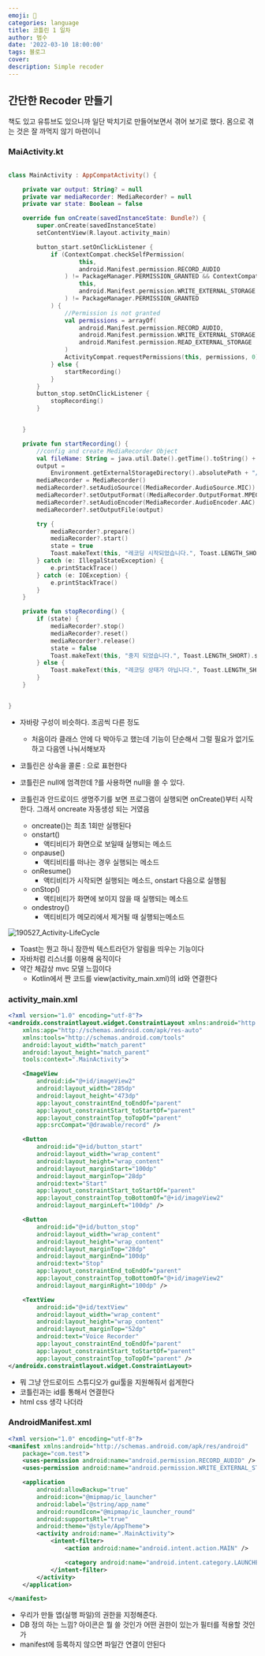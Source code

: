 ```yaml
---
emoji: 🏃
categories: language
title: 코틀린 1 일차
author: 범수
date: '2022-03-10 18:00:00'
tags: 블로그
cover: 
description: Simple recoder
---
```


## 간단한 Recoder 만들기

책도 있고 유튜브도 있으니까 일단 박치기로 만들어보면서 겪어 보기로 했다. 몸으로 겪는 것은 잘 까먹지 않기 마련이니

### MaiActivity.kt

```kotlin

class MainActivity : AppCompatActivity() {

    private var output: String? = null
    private var mediaRecorder: MediaRecorder? = null
    private var state: Boolean = false

    override fun onCreate(savedInstanceState: Bundle?) {
        super.onCreate(savedInstanceState)
        setContentView(R.layout.activity_main)

        button_start.setOnClickListener {
            if (ContextCompat.checkSelfPermission(
                    this,
                    android.Manifest.permission.RECORD_AUDIO
                ) != PackageManager.PERMISSION_GRANTED && ContextCompat.checkSelfPermission(
                    this,
                    android.Manifest.permission.WRITE_EXTERNAL_STORAGE
                ) != PackageManager.PERMISSION_GRANTED
            ) {
                //Permission is not granted
                val permissions = arrayOf(
                    android.Manifest.permission.RECORD_AUDIO,
                    android.Manifest.permission.WRITE_EXTERNAL_STORAGE,
                    android.Manifest.permission.READ_EXTERNAL_STORAGE
                )
                ActivityCompat.requestPermissions(this, permissions, 0)
            } else {
                startRecording()
            }
        }
        button_stop.setOnClickListener {
            stopRecording()
        }


    }

    private fun startRecording() {
        //config and create MediaRecorder Object
        val fileName: String = java.util.Date().getTime().toString() + ".mp3"
        output =
            Environment.getExternalStorageDirectory().absolutePath + "/Download/" + fileName //내장메모리 밑에 위치
        mediaRecorder = MediaRecorder()
        mediaRecorder?.setAudioSource((MediaRecorder.AudioSource.MIC))
        mediaRecorder?.setOutputFormat((MediaRecorder.OutputFormat.MPEG_4))
        mediaRecorder?.setAudioEncoder(MediaRecorder.AudioEncoder.AAC)
        mediaRecorder?.setOutputFile(output)

        try {
            mediaRecorder?.prepare()
            mediaRecorder?.start()
            state = true
            Toast.makeText(this, "레코딩 시작되었습니다.", Toast.LENGTH_SHORT).show()
        } catch (e: IllegalStateException) {
            e.printStackTrace()
        } catch (e: IOException) {
            e.printStackTrace()
        }
    }

    private fun stopRecording() {
        if (state) {
            mediaRecorder?.stop()
            mediaRecorder?.reset()
            mediaRecorder?.release()
            state = false
            Toast.makeText(this, "중지 되었습니다.", Toast.LENGTH_SHORT).show()
        } else {
            Toast.makeText(this, "레코딩 상태가 아닙니다.", Toast.LENGTH_SHORT).show()
        }
    }


}
```

- 자바랑 구성이 비슷하다. 조곰씩 다른 정도

  - 처음이라 클래스 안에 다 박아두고 했는데 기능이 단순해서 그럴 필요가 없기도하고 다음엔 나눠서해보자

- 코틀린은 상속을 콜론 : 으로 표현한다
- 코틀린은 null에 엄격한데 ?를 사용하면 null을 쓸 수 있다.
- 코틀린과 안드로이드 생명주기를 보면 프로그램이 실행되면 onCreate()부터 시작한다. 그래서 oncreate 자동생성 되는 거였음
  - oncreate()는 최초 1회만 실행된다
  - onstart()
    - 액티비티가 화면으로 보일때 실행되는 메소드
  - onpause()
    - 액티비티를 떠나는 경우 실행되는 메소드
  - onResume()
    - 액티비티가 시작되면 실행되는 메소드, onstart 다음으로 실행됨
  - onStop()
    - 액티비티가 화면에 보이지 않을 때 실행되는 메소드
  - ondestroy()
    - 액티비티가 메모리에서 제거될 때 실행되는메소드

![190527_Activity-LifeCycle](https://user-images.githubusercontent.com/37897508/87264079-0c923d00-c4fa-11ea-8065-90195f5db1ea.png)

* Toast는 뭔고 하니 잠깐씩 텍스트라던가 알림을 띄우는 기능이다
* 자바처럼 리스너를 이용해 움직이다
* 약간 체감상 mvc 모델 느낌이다 
  * Kotlin에서 짠 코드를 view(activity_main.xml)의 id와 연결한다

### activity_main.xml

```xml
<?xml version="1.0" encoding="utf-8"?>
<androidx.constraintlayout.widget.ConstraintLayout xmlns:android="http://schemas.android.com/apk/res/android"
    xmlns:app="http://schemas.android.com/apk/res-auto"
    xmlns:tools="http://schemas.android.com/tools"
    android:layout_width="match_parent"
    android:layout_height="match_parent"
    tools:context=".MainActivity">

    <ImageView
        android:id="@+id/imageView2"
        android:layout_width="285dp"
        android:layout_height="473dp"
        app:layout_constraintEnd_toEndOf="parent"
        app:layout_constraintStart_toStartOf="parent"
        app:layout_constraintTop_toTopOf="parent"
        app:srcCompat="@drawable/record" />

    <Button
        android:id="@+id/button_start"
        android:layout_width="wrap_content"
        android:layout_height="wrap_content"
        android:layout_marginStart="100dp"
        android:layout_marginTop="28dp"
        android:text="Start"
        app:layout_constraintStart_toStartOf="parent"
        app:layout_constraintTop_toBottomOf="@+id/imageView2"
        android:layout_marginLeft="100dp" />

    <Button
        android:id="@+id/button_stop"
        android:layout_width="wrap_content"
        android:layout_height="wrap_content"
        android:layout_marginTop="28dp"
        android:layout_marginEnd="100dp"
        android:text="Stop"
        app:layout_constraintEnd_toEndOf="parent"
        app:layout_constraintTop_toBottomOf="@+id/imageView2"
        android:layout_marginRight="100dp" />

    <TextView
        android:id="@+id/textView"
        android:layout_width="wrap_content"
        android:layout_height="wrap_content"
        android:layout_marginTop="52dp"
        android:text="Voice Recorder"
        app:layout_constraintEnd_toEndOf="parent"
        app:layout_constraintStart_toStartOf="parent"
        app:layout_constraintTop_toTopOf="parent" />
</androidx.constraintlayout.widget.ConstraintLayout>

```
* 뭐 그냥 안드로이드 스튜디오가 gui툴을 지원해줘서 쉽게한다 
* 코틀린과는 id를 통해서 연결한다
* html css 생각 나더라
### AndroidManifest.xml

```xml
<?xml version="1.0" encoding="utf-8"?>
<manifest xmlns:android="http://schemas.android.com/apk/res/android"
    package="com.test">
    <uses-permission android:name="android.permission.RECORD_AUDIO" />
    <uses-permission android:name="android.permission.WRITE_EXTERNAL_STORAGE" />

    <application
        android:allowBackup="true"
        android:icon="@mipmap/ic_launcher"
        android:label="@string/app_name"
        android:roundIcon="@mipmap/ic_launcher_round"
        android:supportsRtl="true"
        android:theme="@style/AppTheme">
        <activity android:name=".MainActivity">
            <intent-filter>
                <action android:name="android.intent.action.MAIN" />

                <category android:name="android.intent.category.LAUNCHER" />
            </intent-filter>
        </activity>
    </application>

</manifest>
```
* 우리가 만들 앱(실행 파일)의 권한을 지정해준다.
* DB 정의 하는 느낌? 아이콘은 뭘 쓸 것인가 어떤 권한이 있는가 필터를 적용할 것인가
* manifest에 등록하지 않으면 파일간 연결이 안된다